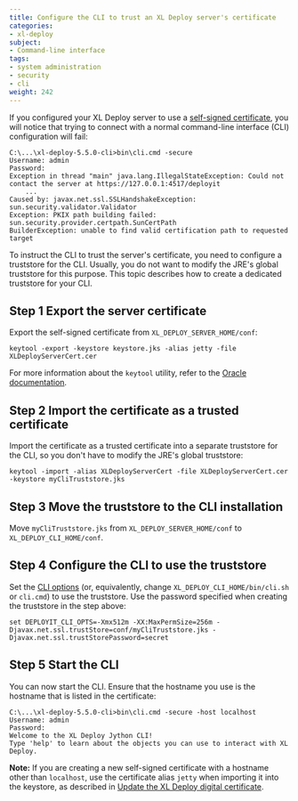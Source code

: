 ```yaml
---
title: Configure the CLI to trust an XL Deploy server's certificate
categories:
- xl-deploy
subject:
- Command-line interface
tags:
- system administration
- security
- cli
weight: 242
---
```


If you configured your XL Deploy server to use a [self-signed certificate](/xl-deploy/how-to/install-xl-deploy.html#step-3-generate-a-self-signed-certificate), you will notice that trying to connect with a normal command-line interface (CLI) configuration will fail:

    C:\...\xl-deploy-5.5.0-cli>bin\cli.cmd -secure
    Username: admin
    Password:
    Exception in thread "main" java.lang.IllegalStateException: Could not contact the server at https://127.0.0.1:4517/deployit
        ...
    Caused by: javax.net.ssl.SSLHandshakeException: sun.security.validator.Validator
    Exception: PKIX path building failed: sun.security.provider.certpath.SunCertPath
    BuilderException: unable to find valid certification path to requested target

To instruct the CLI to trust the server's certificate, you need to configure a truststore for the CLI. Usually, you do not want to modify the JRE's global truststore for this purpose. This topic describes how to create a dedicated truststore for your CLI.

## Step 1 Export the server certificate

Export the self-signed certificate from `XL_DEPLOY_SERVER_HOME/conf`:

    keytool -export -keystore keystore.jks -alias jetty -file XLDeployServerCert.cer

For more information about the `keytool` utility, refer to the [Oracle documentation](http://docs.oracle.com/javase/7/docs/technotes/tools/windows/keytool.html).

## Step 2 Import the certificate as a trusted certificate

Import the certificate as a trusted certificate into a separate truststore for the CLI, so you don't have to modify the JRE's global truststore:

    keytool -import -alias XLDeployServerCert -file XLDeployServerCert.cer -keystore myCliTruststore.jks

## Step 3 Move the truststore to the CLI installation

Move `myCliTruststore.jks` from `XL_DEPLOY_SERVER_HOME/conf` to `XL_DEPLOY_CLI_HOME/conf`.

## Step 4 Configure the CLI to use the truststore

Set the [CLI options](/xl-deploy/how-to/install-the-xl-deploy-cli.html#set-environment-variables) (or, equivalently, change `XL_DEPLOY_CLI_HOME/bin/cli.sh` or `cli.cmd`) to use the truststore. Use the password specified when creating the truststore in the step above:

    set DEPLOYIT_CLI_OPTS=-Xmx512m -XX:MaxPermSize=256m -Djavax.net.ssl.trustStore=conf/myCliTruststore.jks -Djavax.net.ssl.trustStorePassword=secret

## Step 5 Start the CLI

You can now start the CLI. Ensure that the hostname you use is the hostname that is listed in the certificate:

    C:\...\xl-deploy-5.5.0-cli>bin\cli.cmd -secure -host localhost
    Username: admin
    Password:
    Welcome to the XL Deploy Jython CLI!
    Type 'help' to learn about the objects you can use to interact with XL Deploy.

**Note:** If you are creating a new self-signed certificate with a hostname other than `localhost`, use the certificate alias `jetty` when importing it into the keystore, as described in [Update the XL Deploy digital certificate](/xl-deploy/how-to/update-the-xl-deploy-digital-certificate.html).
